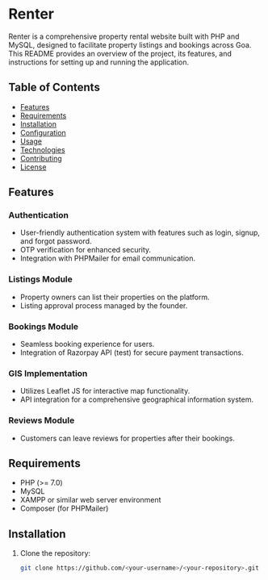 # Renter

Renter is a comprehensive property rental website built with PHP and MySQL, designed to facilitate property listings and bookings across Goa. This README provides an overview of the project, its features, and instructions for setting up and running the application.

## Table of Contents
- [Features](#features)
- [Requirements](#requirements)
- [Installation](#installation)
- [Configuration](#configuration)
- [Usage](#usage)
- [Technologies](#technologies)
- [Contributing](#contributing)
- [License](#license)

## Features

### Authentication
- User-friendly authentication system with features such as login, signup, and forgot password.
- OTP verification for enhanced security.
- Integration with PHPMailer for email communication.

### Listings Module
- Property owners can list their properties on the platform.
- Listing approval process managed by the founder.

### Bookings Module
- Seamless booking experience for users.
- Integration of Razorpay API (test) for secure payment transactions.

### GIS Implementation
- Utilizes Leaflet JS for interactive map functionality.
- API integration for a comprehensive geographical information system.

### Reviews Module
- Customers can leave reviews for properties after their bookings.

## Requirements
- PHP (>= 7.0)
- MySQL
- XAMPP or similar web server environment
- Composer (for PHPMailer)

## Installation

1. Clone the repository:
   ```bash
   git clone https://github.com/<your-username>/<your-repository>.git

